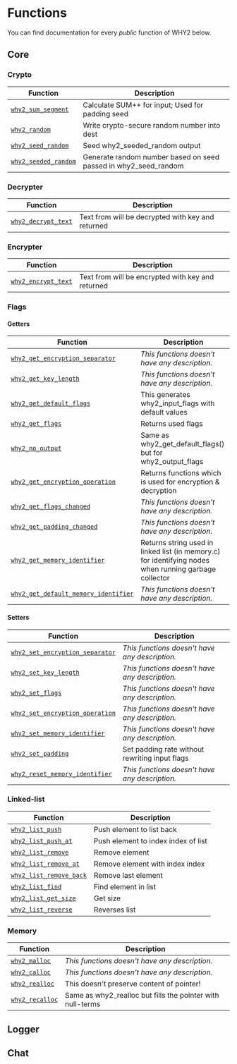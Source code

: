 <!--
This is part of WHY2
Copyright (C) 2022 Václav Šmejkal

This program is free software: you can redistribute it and/or modify
it under the terms of the GNU General Public License as published by
the Free Software Foundation, either version 3 of the License, or
(at your option) any later version.

This program is distributed in the hope that it will be useful,
but WITHOUT ANY WARRANTY; without even the implied warranty of
MERCHANTABILITY or FITNESS FOR A PARTICULAR PURPOSE.  See the
GNU General Public License for more details.

You should have received a copy of the GNU General Public License
along with this program.  If not, see <https://www.gnu.org/licenses/>.
-->

# Functions

You can find documentation for every *public* function of WHY2 below.

## Core

### Crypto

| Function                                             | Description                                      |
| ---------------------------------------------------- | ------------------------------------------------ |
| [`why2_sum_segment`](./core/crypto/why2_sum_segment) | Calculate SUM++ for input; Used for padding seed |
| [`why2_random`](./core/crypto/why2_random)           | Write crypto-secure random number into dest      |
| [`why2_seed_random`](./core/crypto/why2_seed_random) | Seed why2_seeded_random output                   |
| [`why2_seeded_random`](./core/crypto/why2_seeded_random) | Generate random number based on seed passed in why2_seed_random |

### Decrypter

| Function                                                  | Description                                       |
| --------------------------------------------------------- | ------------------------------------------------- |
| [`why2_decrypt_text`](./core/decrypter/why2_decrypt_text) | Text from will be decrypted with key and returned |

### Encrypter

| Function                                                  | Description                                       |
| --------------------------------------------------------- | ------------------------------------------------- |
| [`why2_encrypt_text`](./core/encrypter/why2_encrypt_text) | Text from will be encrypted with key and returned |

### Flags

#### Getters

| Function                                                                      | Description                             |
| ----------------------------------------------------------------------------- | --------------------------------------- |
| [`why2_get_encryption_separator`](./core/flags/getters/why2_get_encryption_separator) | *This functions doesn't have any description.* |
| [`why2_get_key_length`](./core/flags/getters/why2_get_key_length) | *This functions doesn't have any description.*      |
| [`why2_get_default_flags`](./core/flags/getters/why2_get_default_flags) | This generates why2_input_flags with default values |
| [`why2_get_flags`](./core/flags/getters/why2_get_flags) | Returns used flags                                            |
| [`why2_no_output`](./core/flags/getters/why2_no_output) | Same as why2_get_default_flags() but for why2_output_flags    |
| [`why2_get_encryption_operation`](./core/flags/getters/why2_get_encryption_operation) | Returns functions which is used for encryption & decryption |
| [`why2_get_flags_changed`](./core/flags/getters/why2_get_flags_changed) | *This functions doesn't have any description.* |
| [`why2_get_padding_changed`](./core/flags/getters/why2_get_padding_changed) | *This functions doesn't have any description.* |
| [`why2_get_memory_identifier`](./core/flags/getters/why2_get_memory_identifier) | Returns string used in linked list (in memory.c) for identifying nodes when running garbage collector |
| [`why2_get_default_memory_identifier`](./core/flags/getters/why2_get_default_memory_identifier) | *This functions doesn't have any description.* |

#### Setters

| Function                                                              | Description                                       |
| --------------------------------------------------------------------- | ------------------------------------------------- |
| [`why2_set_encryption_separator`](./core/flags/setters/why2_set_encryption_separator) | *This functions doesn't have any description.* |
| [`why2_set_key_length`](./core/flags/setters/why2_set_key_length) | *This functions doesn't have any description.* |
| [`why2_set_flags`](./core/flags/setters/why2_set_flags) | *This functions doesn't have any description.* |
| [`why2_set_encryption_operation`](./core/flags/setters/why2_set_encryption_operation) | *This functions doesn't have any description.* |
| [`why2_set_memory_identifier`](./core/flags/setters/why2_set_memory_identifier) | *This functions doesn't have any description.* |
| [`why2_set_padding`](./core/flags/setters/why2_set_padding) | Set padding rate without rewriting input flags |
| [`why2_reset_memory_identifier`](./core/flags/setters/why2_reset_memory_identifier) | *This functions doesn't have any description.* |

### Linked-list

| Function                                                      | Description                         |
| ------------------------------------------------------------- | ----------------------------------- |
| [`why2_list_push`](./core/llist/why2_list_push)               | Push element to list back           |
| [`why2_list_push_at`](./core/llist/why2_list_push_at)         | Push element to index index of list |
| [`why2_list_remove`](./core/llist/why2_list_remove)           | Remove element                      |
| [`why2_list_remove_at`](./core/llist/why2_list_remove_at)     | Remove element with index index     |
| [`why2_list_remove_back`](./core/llist/why2_list_remove_back) | Remove last element                 |
| [`why2_list_find`](./core/llist/why2_list_find)               | Find element in list                |
| [`why2_list_get_size`](./core/llist/why2_list_get_size)       | Get size                            |
| [`why2_list_reverse`](./core/llist/why2_list_reverse)         | Reverses list                       |

### Memory

| Function                                       | Description                                                |
| ---------------------------------------------- | ---------------------------------------------------------- |
| [`why2_malloc`](./core/memory/why2_malloc)     | *This functions doesn't have any description.*             |
| [`why2_calloc`](./core/memory/why2_calloc)     | *This functions doesn't have any description.*             |
| [`why2_realloc`](./core/memory/why2_realloc)   | This doesn't preserve content of pointer!                  |
| [`why2_recalloc`](./core/memory/why2_recalloc) | Same as why2_realloc but fills the pointer with null-terms |

## Logger

## Chat